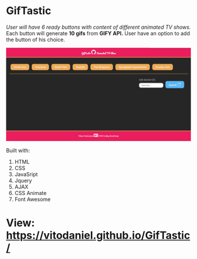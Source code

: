 # GifTastic
*User will have 6 ready buttons with content of different animated TV shows.* 
Each button will generate **10 gifs** from **GIFY API.**
User have an option to add the button of his choice. 

![](assets/gif.png)


Built with:
1. HTML
1. CSS
1. JavaSript
1. Jquery
1. AJAX
1. CSS Animate
1. Font Awesome

# View: https://vitodaniel.github.io/GifTastic/
